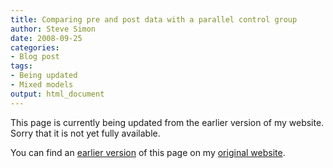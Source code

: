 ```yaml
---
title: Comparing pre and post data with a parallel control group
author: Steve Simon
date: 2008-09-25
categories:
- Blog post
tags:
- Being updated
- Mixed models
output: html_document
---
```


This page is currently being updated from the earlier version of my website. Sorry that it is not yet fully available.

<!---More--->


You can find an [earlier version][sim1] of this page on my [original website][sim2].

[sim1]: http://www.pmean.com/08/ParallelControl.html
[sim2]: http://www.pmean.com/original_site.html
